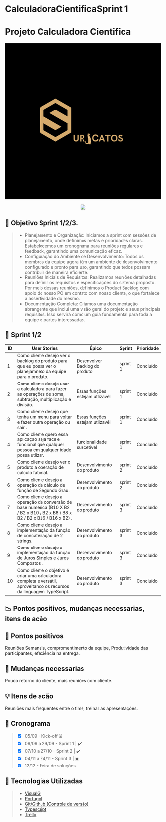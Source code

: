 # CalculadoraCientificaSprint 1

# Projeto Calculadora Cientifica

<img src="https://github.com/BugBusters-Suricatos/CalculadoraCientifica/blob/main/Logo%20Suricatos.png">


<p align="center">
<img loading="lazy" src="http://img.shields.io/static/v1?label=STATUS&message=EM%20DESENVOLVIMENTO&color=GREEN&style=for-the-badge"/>
</p>


## :dart: Objetivo Sprint 1/2/3.


> * Planejamento e Organização: Iniciamos a sprint com sessões de planejamento, onde definimos metas e prioridades claras. Estabelecemos um cronograma para reuniões regulares e feedback, garantindo uma comunicação eficaz.
> * Configuração do Ambiente de Desenvolvimento: Todos os membros da equipe agora têm um ambiente de desenvolvimento configurado e pronto para uso, garantindo que todos possam contribuir de maneira eficiente.
> * Reuniões Iniciais de Requisitos: Realizamos reuniões detalhadas para definir os requisitos e especificações do sistema proposto. Por meio dessas reuniões, definimos o Product Backlog com apoio do nosso PO em contato com nosso cliente, o que fortalece a assertividade do mesmo.
> * Documentação Completa: Criamos uma documentação abrangente que inclui uma visão geral do projeto e seus principais requisitos. Isso servirá como um guia fundamental para toda a equipe e partes interessadas.


## :date: Sprint 1/2 

| ID   | User Stories                                                 | Épico                       | Sprint                                                    | Prioridade |
| ---- | ------------------------------------------------------------ | --------------------------- | --------------------------------------------------------- | ---------- |
| 1 | Como cliente desejo ver o backlog do produto para que eu possa ver o planejamneto da equipe para o produto.| Desenvolver Backlog do produto | sprint 1 | Concluído |
| 2 | Como cliente desejo usar a calculadora para fazer as operações de soma, subtração, multiplicação e divisão. | Essas funções estejam utlizavél | sprint 1 |  Concluído |
| 3 | Como cliente desejo que tenha um menu para voltar e fazer outra operação ou sair . |Essas funções estejam utlizavél | sprint 1 |  Concluído  |
| 4 | Como cliente quero essa aplicação seja facil e funcional que qualquer pessoa em qualquer idade possa utlizar. | funcionalidade suscetível | sprint 1 |  Concluído  |
| 5 | Como cliente desejo ver o produto a operação de cálculo fatorial.| Desenvolvimento do produto | sprint 2 |  Concluído  |
| 6 | Como cliente desejo a operação de cálculo de função de Segundo Grau. | Desenvolvimento do produto  | sprint 2 |  Concluído  |
| 7 | Como cliente desejo a operação de conversão de base numérica (B10 X B2 / B2 x B10 / B2 x B8 / B8 x B2 / B2 x B16 / B16 x B2) . |Desenvolvimento do produto | sprint 3 |  Concluído  |
| 8 | Como cliente desejo a implementação da função de concatenação de 2 strings. | Desenvolvimento do produto | sprint 3 |  Concluído  |
| 9 | Como cliente desejo a implementação da função de Juros Simples e Juros Compostos . |Desenvolvimento do produto | sprint 3 |  Concluído  |
| 10 | Como cliente o objetivo é criar uma calculadora completa e versátil, aproveitando os recursos da linguagem TypeScript. | Desenvolvimento do produto | sprint 3 |  Concluído  |



## :chart_with_downwards_trend: Pontos positivos, mudanças necessarias, itens de acão


## :dart: Pontos positivos
Reuniões Semanais, compromentimento da equipe, Produtividade das participantes, efeciência na entrega.

## :no_entry_sign: Mudanças necessarias
Pouco retorno do cliente, mais reuniões com cliente.

## :bulb: Itens de acão
Reuniões mais frequentes entre o time, treinar as apresentações.


## :calendar: Cronograma
> - [x] 05/09 - Kick-off ⌛
> - [x] 09/09 a 29/09 - Sprint 1 | ✔️ 
> - [x] 07/10 a 27/10 - Sprint 2 | ✔️ 
> - [x] 04/11 a 24/11 - Sprint 3 | ✖️
> - [x] 12/12 - Feira de soluções


## :bookmark: Tecnologias Utilizadas
> * [VisualG](https://sourceforge.net/projects/visualg30/)
> * [Portugol](https://portugol.dev/)
> * [Git/Github (Controle de versão)](https://github.com/)
> * [Typescript](https://www.typescriptlang.org/)
> * [Trello](https://www.trello.com) 


